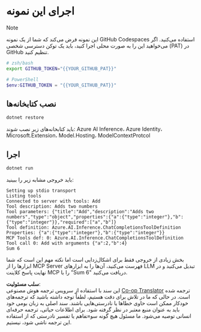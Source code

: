 <!--
CO_OP_TRANSLATOR_METADATA:
{
  "original_hash": "c40c54fa74ded9c223bc0ebfc8a2de7c",
  "translation_date": "2025-07-13T19:01:40+00:00",
  "source_file": "03-GettingStarted/03-llm-client/solution/dotnet/README.md",
  "language_code": "fa"
}
-->
# اجرای این نمونه

> [!NOTE]
> این نمونه فرض می‌کند که شما از یک نمونه GitHub Codespaces استفاده می‌کنید. اگر می‌خواهید این را به صورت محلی اجرا کنید، باید یک توکن دسترسی شخصی (PAT) در GitHub تنظیم کنید.
>
> ```bash
> # zsh/bash
> export GITHUB_TOKEN="{{YOUR_GITHUB_PAT}}"
> ```
>
> ```powershell
> # PowerShell
> $env:GITHUB_TOKEN = "{{YOUR_GITHUB_PAT}}"
> ```

## نصب کتابخانه‌ها

```sh
dotnet restore
```

باید کتابخانه‌های زیر نصب شوند: Azure AI Inference، Azure Identity، Microsoft.Extension، Model.Hosting، ModelContextProtcol

## اجرا

```sh 
dotnet run
```

باید خروجی مشابه زیر را ببینید:

```text
Setting up stdio transport
Listing tools
Connected to server with tools: Add
Tool description: Adds two numbers
Tool parameters: {"title":"Add","description":"Adds two numbers","type":"object","properties":{"a":{"type":"integer"},"b":{"type":"integer"}},"required":["a","b"]}
Tool definition: Azure.AI.Inference.ChatCompletionsToolDefinition
Properties: {"a":{"type":"integer"},"b":{"type":"integer"}}
MCP Tools def: 0: Azure.AI.Inference.ChatCompletionsToolDefinition
Tool call 0: Add with arguments {"a":2,"b":4}
Sum 6
```

بخش زیادی از خروجی فقط برای اشکال‌زدایی است اما نکته مهم این است که شما ابزارها را از MCP Server فهرست می‌کنید، آن‌ها را به ابزارهای LLM تبدیل می‌کنید و در نهایت پاسخ کلاینت MCP را با "Sum 6" دریافت می‌کنید.

**سلب مسئولیت**:  
این سند با استفاده از سرویس ترجمه هوش مصنوعی [Co-op Translator](https://github.com/Azure/co-op-translator) ترجمه شده است. در حالی که ما در تلاش برای دقت هستیم، لطفاً توجه داشته باشید که ترجمه‌های خودکار ممکن است حاوی خطاها یا نادرستی‌هایی باشند. سند اصلی به زبان بومی خود باید به عنوان منبع معتبر در نظر گرفته شود. برای اطلاعات حیاتی، ترجمه حرفه‌ای انسانی توصیه می‌شود. ما مسئول هیچ گونه سوءتفاهم یا تفسیر نادرستی که از استفاده این ترجمه ناشی شود، نیستیم.